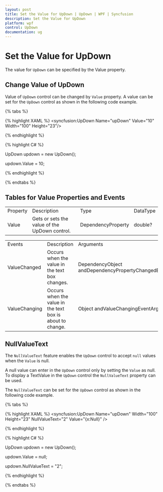 ```yaml
---
layout: post
title: Set the Value for UpDown | UpDown | WPF | Syncfusion
description: Set the Value for UpDown
platform: wpf
control: UpDown
documentation: ug
---
```


# Set the Value for UpDown

The value for `UpDown` can be specified by the Value property. 

## Change Value of UpDown

Value of `UpDown` control can be changed by `Value` property. A value can be set for the `UpDown` control as shown in the following code example.

{% tabs %}

{% highlight XAML %}
<syncfusion:UpDown Name="upDown" Value="10" Width="100" Height="23"/>



{% endhighlight %}

{% highlight C# %}

UpDown updown = new UpDown();

updown.Value = 10;

{% endhighlight %}

{% endtabs %}

## Tables for Value Properties and Events

<table>
<tr>
<td>
Property</td><td>
Description</td><td>
Type</td><td>
DataType</td></tr>
<tr>
<td>
Value</td><td>
Gets or sets the value of the UpDown control.</td><td>
DependencyProperty</td><td>
double?</td></tr>
</table>
<table>
<tr>
<td>
Events</td><td>
Description</td><td>
Arguments</td><td>
Type</td></tr>
<tr>
<td>
ValueChanged</td><td>
Occurs when the value in the text box changes.</td><td>
DependencyObject andDependencyPropertyChangedEventArgs.</td><td>
PropertyChangedCallback</td></tr>
<tr>
<td>
ValueChanging</td><td>
Occurs when the value in the text box is about to change.</td><td>
Object andValueChangingEventArgs.</td><td>
ValueChangingEventHandler</td></tr>
</table>

## NullValueText

The `NullValueText` feature enables the `UpDown` control to accept `null` values when the `Value` is null.

A null value can enter in the `UpDown` control only by setting the `Value` as null. To display a TextValue in the `UpDown` control the `NullValueText` property can be used.

The `NullValueText` can be set for the `UpDown` control as shown in the following code example.

{% tabs %}

{% highlight XAML %}
<syncfusion:UpDown Name="upDown" Width="100" Height="23"  NullValueText="2" Value="{x:Null}" />



{% endhighlight %}

{% highlight C# %}

UpDown updown = new UpDown();

updown.Value = null;

updown.NullValueText = "2";

{% endhighlight %}

{% endtabs %}